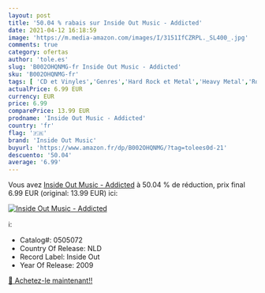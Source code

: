 ```yaml
---
layout: post
title: '50.04 % rabais sur Inside Out Music - Addicted'
date: 2021-04-12 16:18:59
image: 'https://m.media-amazon.com/images/I/3151IfCZRPL._SL400_.jpg'
comments: true
category: ofertas
author: 'tole.es'
slug: 'B002OHQNMG-fr Inside Out Music - Addicted'
sku: 'B002OHQNMG-fr'
tags: [ 'CD et Vinyles','Genres','Hard Rock et Metal','Heavy Metal','Rock','inside out music', ]
actualPrice: 6.99 EUR
currency: EUR
price: 6.99
comparePrice: 13.99 EUR
prodname: 'Inside Out Music - Addicted'
country: 'fr'
flag: '🇫🇷'
brand: 'Inside Out Music'
buyurl: 'https://www.amazon.fr/dp/B002OHQNMG/?tag=tolees0d-21'
descuento: '50.04'
average: '6.99'
---
```


Vous avez [Inside Out Music - Addicted](https://www.amazon.fr/dp/B002OHQNMG/?tag=tolees0d-21)  à  50.04 % de réduction, prix final  6.99 EUR (original: 13.99 EUR) ici:

[![Inside Out Music - Addicted](https://m.media-amazon.com/images/I/3151IfCZRPL._SL400_.jpg)](https://www.amazon.fr/dp/B002OHQNMG/?tag=tolees0d-21)

ℹ️:

- Catalog#: 0505072
- Country Of Release: NLD
- Record Label: Inside Out
- Year Of Release: 2009

[🛒 Achetez-le maintenant!!](https://www.amazon.fr/dp/B002OHQNMG/?tag=tolees0d-21)
